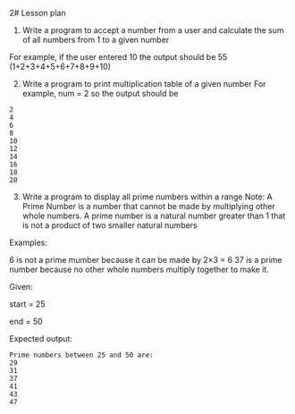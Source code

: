 2# Lesson plan
  
1. Write a program to accept a number from a user and calculate the sum of all numbers from 1 to a given number

For example, if the user entered 10 the output should be 55 (1+2+3+4+5+6+7+8+9+10)

2.  Write a program to print multiplication table of a given number
For example, num = 2 so the output should be
```
2
4
6
8
10
12
14
16
18
20
```

3. Write a program to display all prime numbers within a range
Note: A Prime Number is a number that cannot be made by multiplying other whole numbers. A prime number is a natural number greater than 1 that is not a product of two smaller natural numbers

Examples:

6 is not a prime mumber because it can be made by 2×3 = 6
37 is a prime number because no other whole numbers multiply together to make it.

Given:

start = 25

end = 50

Expected output:
```
Prime numbers between 25 and 50 are:
29
31
37
41
43
47
```




  